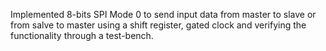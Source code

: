 Implemented 8-bits SPI Mode 0 to send input data from master to slave or from salve to master using a shift register, gated clock and verifying the functionality through a test-bench.
